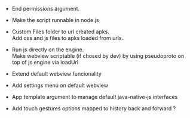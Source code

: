 + End permissions argument.  

+ Make the script runnable in node.js  

+ Custom Files folder to url created apks.  
Add css and js files to apks loaded from urls.

+ Run js directly on the engine.  
Make webview scriptable (if chosed by dev) by using pseudoproto on top of js engine via loadUrl  

+ Extend default webview funcionality  

+ Add settings menú on default webview  

+ App template argument to manage default java-native-js interfaces  

+ Add touch gestures options mapped to history back and forward ?


